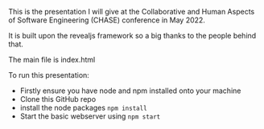 This is the presentation I will give at the Collaborative and Human Aspects of Software Engineering (CHASE) conference in May 2022.

It is built upon the revealjs framework so a big thanks to the people behind that.

The main file is index.html

To run this presentation:
* Firstly ensure you have node and npm installed onto your machine
* Clone this GitHub repo
* install the node packages `npm install`
* Start the basic webserver using `npm start`

